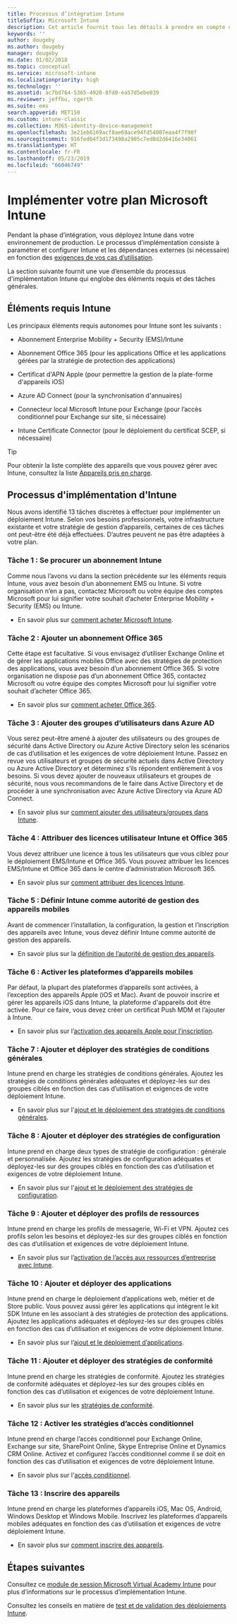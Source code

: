 ```yaml
---
title: Processus d’intégration Intune
titleSuffix: Microsoft Intune
description: Cet article fournit tous les détails à prendre en compte quand vous intégrez une solution cloud uniquement Microsoft Intune dans votre environnement.
keywords: ''
author: dougeby
ms.author: dougeby
manager: dougeby
ms.date: 01/02/2018
ms.topic: conceptual
ms.service: microsoft-intune
ms.localizationpriority: high
ms.technology: ''
ms.assetid: ac7bd764-5365-4920-8fd0-ea57d5ebe039
ms.reviewer: jeffbu, cgerth
ms.suite: ems
search.appverid: MET150
ms.custom: intune-classic
ms.collection: M365-identity-device-management
ms.openlocfilehash: 3e21eb6169acf8ae69ace94fd54007eaa4f7f90f
ms.sourcegitcommit: 916fed64f3d173498a2905c7ed8d2d6416e34061
ms.translationtype: HT
ms.contentlocale: fr-FR
ms.lasthandoff: 05/23/2019
ms.locfileid: "66046749"
---
```

# <a name="implement-your-microsoft-intune-plan"></a>Implémenter votre plan Microsoft Intune

Pendant la phase d’intégration, vous déployez Intune dans votre environnement de production. Le processus d’implémentation consiste à paramétrer et configurer Intune et les dépendances externes (si nécessaire) en fonction des [exigences de vos cas d’utilisation](planning-guide-requirements.md).

La section suivante fournit une vue d’ensemble du processus d'implémentation Intune qui englobe des éléments requis et des tâches générales.

## <a name="intune-requirements"></a>Éléments requis Intune

Les principaux éléments requis autonomes pour Intune sont les suivants :

-   Abonnement Enterprise Mobility + Security (EMS)/Intune

-   Abonnement Office 365 (pour les applications Office et les applications gérées par la stratégie de protection des applications)

-   Certificat d'APN Apple (pour permettre la gestion de la plate-forme d'appareils iOS)

-   Azure AD Connect (pour la synchronisation d'annuaires)

-   Connecteur local Microsoft Intune pour Exchange (pour l’accès conditionnel pour Exchange sur site, si nécessaire)

-   Intune Certificate Connector (pour le déploiement du certificat SCEP, si nécessaire)

>[!TIP]
> Pour obtenir la liste complète des appareils que vous pouvez gérer avec Intune, consultez la liste [Appareils pris en charge](supported-devices-browsers.md).

## <a name="intune-implementation-process"></a>Processus d'implémentation d'Intune

Nous avons identifié 13 tâches discrètes à effectuer pour implémenter un déploiement Intune. Selon vos besoins professionnels, votre infrastructure existante et votre stratégie de gestion d’appareils, certaines de ces tâches ont peut-être été déjà effectuées. D’autres peuvent ne pas être adaptées à votre plan.

### <a name="task-1-get-an-intune-subscription"></a>Tâche 1 : Se procurer un abonnement Intune

Comme nous l’avons vu dans la section précédente sur les éléments requis Intune, vous avez besoin d’un abonnement EMS ou Intune. Si votre organisation n’en a pas, contactez Microsoft ou votre équipe des comptes Microsoft pour lui signifier votre souhait d’acheter Enterprise Mobility + Security (EMS) ou Intune.

-   En savoir plus sur [comment acheter Microsoft Intune](https://www.microsoft.com/cloud-platform/microsoft-intune-pricing).

### <a name="task-2-add-office-365-subscription"></a>Tâche 2 : Ajouter un abonnement Office 365

Cette étape est facultative. Si vous envisagez d’utiliser Exchange Online et de gérer les applications mobiles Office avec des stratégies de protection des applications, vous avez besoin d’un abonnement Office 365. Si votre organisation ne dispose pas d’un abonnement Office 365, contactez Microsoft ou votre équipe des comptes Microsoft pour lui signifier votre souhait d’acheter Office 365.

-   En savoir plus sur [comment acheter Office 365](https://products.office.com/business/compare-office-365-for-business-plans).

### <a name="task-3-add-users-groups-in-azure-ad"></a>Tâche 3 : Ajouter des groupes d’utilisateurs dans Azure AD

Vous serez peut-être amené à ajouter des utilisateurs ou des groupes de sécurité dans Active Directory ou Azure Active Directory selon les scénarios de cas d’utilisation et les exigences de votre déploiement Intune. Passez en revue vos utilisateurs et groupes de sécurité actuels dans Active Directory ou Azure Active Directory et déterminez s’ils répondent entièrement à vos besoins. Si vous devez ajouter de nouveaux utilisateurs et groupes de sécurité, nous vous recommandons de le faire dans Active Directory et de procéder à une synchronisation avec Azure Active Directory via Azure AD Connect.


-   En savoir plus sur [comment ajouter des utilisateurs/groupes dans Intune](users-permissions-add.md).
<!---why not send them to the AAD connect topic? Question out to Andre: https://docs.microsoft.com/azure/active-directory/connect/active-directory-aadconnect--->



### <a name="task-4-assign-intune-and-office-365-user-licenses"></a>Tâche 4 : Attribuer des licences utilisateur Intune et Office 365

Vous devez attribuer une licence à tous les utilisateurs que vous ciblez pour le déploiement EMS/Intune et Office 365. Vous pouvez attribuer les licences EMS/Intune et Office 365 dans le centre d’administration Microsoft 365.

-   En savoir plus sur [comment attribuer des licences Intune](licenses-assign.md).

### <a name="task-5-set-mobile-device-management-authority-to-intune"></a>Tâche 5 : Définir Intune comme autorité de gestion des appareils mobiles

Avant de commencer l’installation, la configuration, la gestion et l’inscription des appareils avec Intune, vous devez définir Intune comme autorité de gestion des appareils.

-   En savoir plus sur la [définition de l’autorité de gestion des appareils](mdm-authority-set.md).

### <a name="task-6-enable-device-platforms"></a>Tâche 6 : Activer les plateformes d’appareils mobiles

Par défaut, la plupart des plateformes d’appareils sont activées, à l’exception des appareils Apple (iOS et Mac). Avant de pouvoir inscrire et gérer les appareils iOS dans Intune, la plateforme d'appareils doit être activée. Pour ce faire, vous devez créer un certificat Push MDM et l’ajouter à Intune.

-   En savoir plus sur l’[activation des appareils Apple pour l’inscription](apple-mdm-push-certificate-get.md).

### <a name="task-7-add-and-deploy-terms-and-conditions-policies"></a>Tâche 7 : Ajouter et déployer des stratégies de conditions générales

Intune prend en charge les stratégies de conditions générales. Ajoutez les stratégies de conditions générales adéquates et déployez-les sur des groupes ciblés en fonction des cas d’utilisation et exigences de votre déploiement Intune.

-   En savoir plus sur l'[ajout et le déploiement des stratégies de conditions générales](terms-and-conditions-create.md).

### <a name="task-8-add-and-deploy-configuration-policies"></a>Tâche 8 : Ajouter et déployer des stratégies de configuration

Intune prend en charge deux types de stratégie de configuration : générale et personnalisée. Ajoutez les stratégies de configuration adéquates et déployez-les sur des groupes ciblés en fonction des cas d’utilisation et exigences de votre déploiement Intune.

-   En savoir plus sur l'[ajout et le déploiement des stratégies de configuration](device-profiles.md).

### <a name="task-9-add-and-deploy-resource-profiles"></a>Tâche 9 : Ajouter et déployer des profils de ressources

Intune prend en charge les profils de messagerie, Wi-Fi et VPN. Ajoutez ces profils selon les besoins et déployez-les sur des groupes ciblés en fonction des cas d’utilisation et exigences de votre déploiement Intune.

-   En savoir plus sur l’[activation de l’accès aux ressources d’entreprise avec Intune](device-profiles.md).

### <a name="task-10-add-and-deploy-apps"></a>Tâche 10 : Ajouter et déployer des applications

Intune prend en charge le déploiement d’applications web, métier et de Store public. Vous pouvez aussi gérer les applications qui intègrent le kit SDK Intune en les associant à des stratégies de protection des applications. Ajoutez les applications adéquates et déployez-les sur des groupes ciblés en fonction des cas d’utilisation et exigences de votre déploiement Intune.

-   En savoir plus sur l’[ajout et le déploiement d’applications](app-management.md).

### <a name="task-11-add-and-deploy-compliance-policies"></a>Tâche 11 : Ajouter et déployer des stratégies de conformité

Intune prend en charge les stratégies de conformité. Ajoutez les stratégies de conformité adéquates et déployez-les sur des groupes ciblés en fonction des cas d’utilisation et exigences de votre déploiement Intune.

-   En savoir plus sur les [stratégies de conformité](device-compliance.md).

### <a name="task-12-enable-conditional-access-policies"></a>Tâche 12 : Activer les stratégies d’accès conditionnel

Intune prend en charge l’accès conditionnel pour Exchange Online, Exchange sur site, SharePoint Online, Skype Entreprise Online et Dynamics CRM Online. Activez et configurez l’accès conditionnel comme il se doit en fonction des cas d’utilisation et exigences de votre déploiement Intune.

-   En savoir plus sur l'[accès conditionnel](conditional-access.md).

### <a name="task-13-enroll-devices"></a>Tâche 13 : Inscrire des appareils

Intune prend en charge les plateformes d’appareils iOS, Mac OS, Android, Windows Desktop et Windows Mobile. Inscrivez les plateformes d’appareils mobiles adéquates en fonction des cas d’utilisation et exigences de votre déploiement Intune.

-   En savoir plus sur [comment inscrire des appareils](device-enrollment.md).


## <a name="next-steps"></a>Étapes suivantes

Consultez ce [module de session Microsoft Virtual Academy Intune](https://mva.microsoft.com/en-US/training-courses/deploying-microsoft-enterprise-mobility-suite-16408) pour plus d’informations sur le processus d’implémentation Intune.


Consultez les conseils en matière de [test et de validation des déploiements Intune](planning-guide-test-validation.md).
